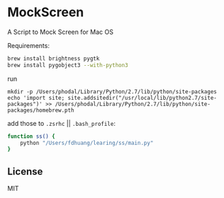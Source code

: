 # MockScreen

A Script to Mock Screen for Mac OS

Requirements:

```bash
brew install brightness pygtk
brew install pygobject3 --with-python3
```

run

```
mkdir -p /Users/phodal/Library/Python/2.7/lib/python/site-packages
echo 'import site; site.addsitedir("/usr/local/lib/python2.7/site-packages")' >> /Users/phodal/Library/Python/2.7/lib/python/site-packages/homebrew.pth
```

add those to ``.zsrhc`` || ``.bash_profile``:

```bash
function ss() { 
    python "/Users/fdhuang/learing/ss/main.py" 
}
```

License
---

MIT

